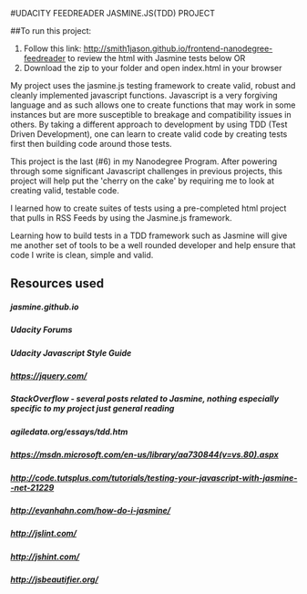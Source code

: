 #UDACITY FEEDREADER JASMINE.JS(TDD) PROJECT

##To run this project:

1) Follow this link: http://smith1jason.github.io/frontend-nanodegree-feedreader to review the html with Jasmine tests below
				OR
2) Download the zip to your folder and open index.html in your browser

My project uses the jasmine.js testing framework to create valid, robust and cleanly implemented javascript functions.  Javascript is a very forgiving language and as such allows one to create functions that may work in some instances but are more susceptible to breakage and compatibility issues in others.  By taking a different approach to development by using TDD (Test Driven Development), one can learn to create valid code by creating tests first then building code around those tests.

This project is the last (#6) in my Nanodegree Program.  After powering through some significant Javascript challenges in previous projects, this project will help put the 'cherry on the cake' by requiring me to look at creating valid, testable code.

I learned how to create suites of tests using a pre-completed html project that pulls in RSS Feeds by using the Jasmine.js framework.

Learning how to build tests in a TDD framework such as Jasmine will give me another set of tools to be a well rounded developer and help ensure that code I write is clean, simple and valid.

## Resources used

##### jasmine.github.io
##### Udacity Forums
##### Udacity Javascript Style Guide
##### https://jquery.com/
##### StackOverflow - several posts related to Jasmine, nothing especially specific to my project just general reading
##### agiledata.org/essays/tdd.htm
##### https://msdn.microsoft.com/en-us/library/aa730844(v=vs.80).aspx
##### http://code.tutsplus.com/tutorials/testing-your-javascript-with-jasmine--net-21229
##### http://evanhahn.com/how-do-i-jasmine/
##### http://jslint.com/
##### http://jshint.com/
##### http://jsbeautifier.org/
